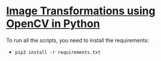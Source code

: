 # [Image Transformations using OpenCV in Python](https://www.thepythoncode.com/article/image-transformations-using-opencv-in-python)
To run all the scripts, you need to install the requirements:
- `pip3 install -r requirements.txt`